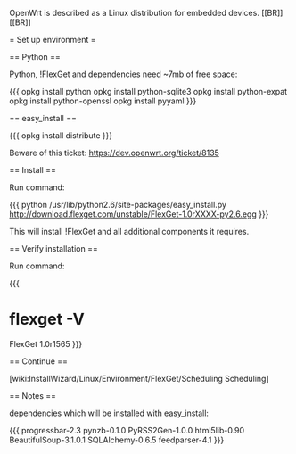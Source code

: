 OpenWrt is described as a Linux distribution for embedded devices.
[[BR]]
[[BR]]

= Set up environment =

== Python ==

Python, !FlexGet and dependencies need ~7mb of free space:

{{{
opkg install python
opkg install python-sqlite3
opkg install python-expat
opkg install python-openssl
opkg install pyyaml
}}}

== easy_install ==

{{{
opkg install distribute
}}}

Beware of this ticket: https://dev.openwrt.org/ticket/8135

== Install ==

Run command:

{{{
python /usr/lib/python2.6/site-packages/easy_install.py http://download.flexget.com/unstable/FlexGet-1.0rXXXX-py2.6.egg
}}}

This will install !FlexGet and all additional components it requires.

== Verify installation ==

Run command:

{{{
# flexget -V
FlexGet 1.0r1565
}}}

== Continue ==

[wiki:InstallWizard/Linux/Environment/FlexGet/Scheduling Scheduling]

== Notes ==

dependencies which will be installed with easy_install:

{{{
progressbar-2.3
pynzb-0.1.0
PyRSS2Gen-1.0.0
html5lib-0.90
BeautifulSoup-3.1.0.1
SQLAlchemy-0.6.5
feedparser-4.1
}}}

